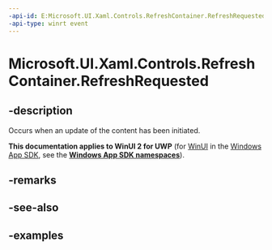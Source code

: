 ```yaml
---
-api-id: E:Microsoft.UI.Xaml.Controls.RefreshContainer.RefreshRequested
-api-type: winrt event
---
```

<!-- Event syntax.
public event TypedEventHandler RefreshRequested<RefreshContainer, RefreshRequestedEventArgs>
-->

# Microsoft.UI.Xaml.Controls.RefreshContainer.RefreshRequested


## -description

Occurs when an update of the content has been initiated.


**This documentation applies to WinUI 2 for UWP** (for [WinUI](/windows/apps/winui/winui3/) in the [Windows App SDK](/windows/apps/windows-app-sdk/), see the **[Windows App SDK namespaces](/windows/windows-app-sdk/api/winrt/)**).

## -remarks


## -see-also


## -examples


